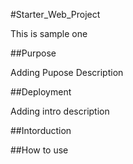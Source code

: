 #Starter_Web_Project

This is sample one

##Purpose

Adding Pupose Description

##Deployment

Adding intro description

##Intorduction


##How to use